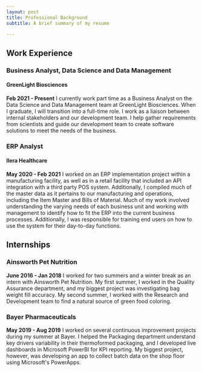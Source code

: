```yaml
---
layout: post
title: Professional Background
subtitle: A brief summary of my resume

---
```


## Work Experience
### Business Analyst, Data Science and Data Management
#### GreenLight Biosciences
**Feb 2021 - Present**
I currently work part time as a Business Analyst on the Data Science and Data Management team at GreenLight Biosciences. When I graduate, I will transition into a full-time role. I work as a liaison between internal stakeholders and our development team. I help gather requirements from scientists and guide our development team to create software solutions to meet the needs of the business.

### ERP Analyst
#### Ilera Healthcare
**May 2020 - Feb 2021**
I worked on an ERP implementation project within a manufacturing facility, as well as in a retail facility that included an API integration with a third party POS system. Additionally, I compiled much of the master data as it pertains to our manufacturing and operations, including the Item Master and Bills of Material. Much of my work involved understanding the varying needs of each business unit and working with management to identify how to fit the ERP into the current business processes. Additionally, I was responsible for training end users on how to use the system for their day-to-day functions.

## Internships

### Ainsworth Pet Nutrition 
**June 2016 - Jan 2018**
I worked for two summers and a winter break as an intern with Ainsworth Pet Nutrition. My first summer, I worked in the Quality Assurance department, and my biggest project was investigating bag weight fill accuracy. My second summer, I worked with the Research and Development team to find a natural source of green food coloring.

### Bayer Pharmaceuticals
**May 2019 - Aug 2019**
I worked on several continuous improvement projects during my summer at Bayer. I helped the Packaging department understand key drivers variability in their thermoformed packaging, and I developed live dashboards in Microsoft PowerBI for KPI reporting. My biggest project, however, was developing an app to collect batch data on the shop floor using Microsoft's PowerApps.

